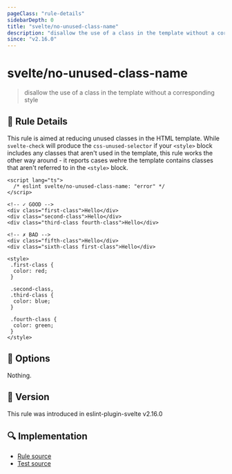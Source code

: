 ```yaml
---
pageClass: "rule-details"
sidebarDepth: 0
title: "svelte/no-unused-class-name"
description: "disallow the use of a class in the template without a corresponding style"
since: "v2.16.0"
---
```


# svelte/no-unused-class-name

> disallow the use of a class in the template without a corresponding style

## :book: Rule Details

This rule is aimed at reducing unused classes in the HTML template. While `svelte-check` will produce the `css-unused-selector` if your `<style>` block includes any classes that aren't used in the template, this rule works the other way around - it reports cases wehre the template contains classes that aren't referred to in the `<style>` block.

<ESLintCodeBlock>

<!--eslint-skip-->

```svelte
<script lang="ts">
  /* eslint svelte/no-unused-class-name: "error" */
</scrip>

<!-- ✓ GOOD -->
<div class="first-class">Hello</div>
<div class="second-class">Hello</div>
<div class="third-class fourth-class">Hello</div>

<!-- ✗ BAD -->
<div class="fifth-class">Hello</div>
<div class="sixth-class first-class">Hello</div>

<style>
 .first-class {
  color: red;
 }

 .second-class,
 .third-class {
  color: blue;
 }

 .fourth-class {
  color: green;
 }
</style>
```

</ESLintCodeBlock>

## :wrench: Options

Nothing.

## :rocket: Version

This rule was introduced in eslint-plugin-svelte v2.16.0

## :mag: Implementation

- [Rule source](https://github.com/sveltejs/eslint-plugin-svelte/blob/main/src/rules/no-unused-class-name.ts)
- [Test source](https://github.com/sveltejs/eslint-plugin-svelte/blob/main/tests/src/rules/no-unused-class-name.ts)
